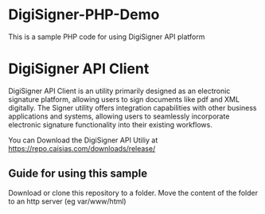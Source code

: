# DigiSigner-PHP-Demo
This is a sample PHP code for using DigiSigner API platform

# DigiSigner API Client
DigiSigner API Client is an utility primarily designed as an electronic signature platform, allowing users to sign documents like pdf and XML digitally. The Signer utility offers integration capabilities with other business applications and systems, allowing users to seamlessly incorporate electronic signature functionality into their existing workflows.

You can Download the DigiSigner API Utiliy at https://repo.caisias.com/downloads/release/

## Guide for using this sample
Download or clone this repository to a folder. Move the content of the folder to an http server (eg var/www/html) 
